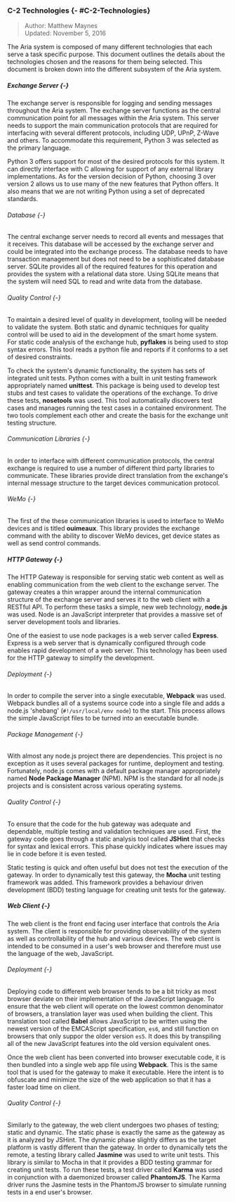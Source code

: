 ### C-2 Technologies {- #C-2-Technologies}

> Author: Matthew Maynes <br/>
> Updated: November 5, 2016 <br/>

The Aria system is composed of many different technologies that each serve a task
specific purpose. This document outlines the details about the technologies chosen and the
reasons for them being selected. This document is broken down into the different subsystem
of the Aria system.

##### Exchange Server {-}

The exchange server is responsible for logging and sending messages throughout the Aria system.
The exchange server functions as the central communication point for all messages within the
Aria system. This server needs to support the main communication protocols that are required for
interfacing with several different protocols, including UDP, UPnP, Z-Wave and others. To
accommodate this requirement, Python 3 was selected as the primary language.

Python 3 offers support for most of the desired protocols for this system. It can directly
interface with C allowing for support of any external library implementations. As for the version
decision of Python, choosing 3 over version 2 allows us to use many of the new features that
Python offers. It also means that we are not writing Python using a set of deprecated standards.

###### Database {-}

The central exchange server needs to record all events and messages that it receives. This
database will be accessed by the exchange server and could be integrated into the exchange process.
The database needs to have transaction management but does not need to be a sophisticated database
server. SQLite provides all of the required features for this operation and provides the system
with a relational data store. Using SQLite means that the system will need SQL to read and write
data from the database.

###### Quality Control {-}

To maintain a desired level of quality in development, tooling will be needed to validate the
system. Both static and dynamic techniques for quality control will be used to aid in the
development of the smart home system. For static code analysis of the exchange hub, **pyflakes**
is being used to stop syntax errors. This tool reads a python file and reports if it conforms
to a set of desired constraints.

To check the system's dynamic functionality, the system has sets of integrated unit tests.
Python comes with a built in unit testing framework appropriately named **unittest**. This package
is being used to develop test stubs and test cases to validate the operations of the exchange.
To drive these tests, **nosetools** was used. This tool automatically discovers test cases and
manages running the test cases in a contained environment. The two tools complement each other
and create the basis for the exchange unit testing structure.

###### Communication Libraries {-}

In order to interface with different communication protocols, the central exchange is required to
use a number of different third party libraries to communicate. These libraries provide direct
translation from the exchange's internal message structure to the target devices communication
protocol.

###### WeMo {-}

The first of the these communication libraries is used to interface to WeMo devices and is titled
**ouimeaux**. This library provides the exchange command with the ability to discover WeMo devices,
get device states as well as send control commands.

##### HTTP Gateway {-}

The HTTP Gateway is responsible for serving static web content as well as enabling communication
from the web client to the exchange server. The gateway  creates a thin wrapper around the
internal communication structure of the exchange server and serves it to the web client with a
RESTful API. To perform these tasks a simple, new web technology, **node.js** was used. Node is an
JavaScript interpreter that provides a massive set of server development tools and libraries.

One of the easiest to use node packages is a web server called **Express**. Express is a web server
that is dynamically configured through code enables rapid development of a web server. This
technology has been used for the HTTP gateway to simplify the development.

###### Deployment {-}

In order to compile the server into a single executable, **Webpack** was used. Webpack bundles all
of a systems source code into a single file and adds a node.js 'shebang' (`#!/usr/local/env node`)
to the start. This process allows the simple JavaScript files to be turned into an executable
bundle.

###### Package Management {-}

With almost any node.js project there are dependencies. This project is no exception as it uses
several packages for runtime, deployment and testing. Fortunately, node.js comes with a default
package manager appropriately named **Node Package Manager** (NPM). NPM is the standard for all
node.js projects and is consistent across various operating systems.

###### Quality Control {-}

To ensure that the code for the hub gateway was adequate and dependable, multiple testing and
validation techniques are used. First, the gateway code goes through a static analysis tool
called **JSHint** that checks for syntax and lexical errors. This phase quickly indicates where
issues may lie in code before it is even tested.

Static testing is quick and often useful but does not test the execution of the gateway. In
order to dynamically test this gateway, the **Mocha** unit testing framework was added. This
framework provides a behaviour driven development (BDD) testing language for creating unit tests
for the gateway.

##### Web Client {-}

The web client is the front end facing user interface that controls the Aria system. The client is
responsible for providing observability of the system as well as controllability of the hub and
various devices. The web client is intended to be consumed in a user's web browser and therefore
must use the language of the web, JavaScript.

###### Deployment {-}

Deploying code to different web browser tends to be a bit tricky as most browser deviate on their
implementation of the JavaScript language. To ensure that the web client will operate on the lowest
common denominator of browsers, a translation layer was used when building the client. This
translation tool called **Babel** allows JavaScript to be written using the newest version of the
EMCAScript specification, `es6`, and still function on browsers that only suppor the older version
`es5`. It does this by transpiling all of the new JavaScript features into the old version
equivalent ones.

Once the web client has been converted into browser executable code, it is then bundled into a
single web app file using **Webpack**. This is the same tool that is used for the gateway to make
it executable. Here the intent is to obfuscate and minimize the size of the web application so
that it has a faster load time on client.

###### Quality Control {-}

Similarly to the gateway, the web client undergoes two phases of testing; static and dynamic. The
static phase is exactly the same as the gateway as it is analyzed by JSHint. The dynamic phase
slightly differs as the target platform is vastly different than the gateway. In order to
dynamically tets the remote, a testing library called **Jasmine** was used to write unit tests.
This library is similar to Mocha in that it provides a BDD testing grammar for creating unit tests.
To run these tests, a test driver called **Karma** was used in conjunction with a daemonized
browser called **PhantomJS**. The Karma driver runs the Jasmine tests in the PhantomJS browser to
simulate running tests in a end user's browser.


